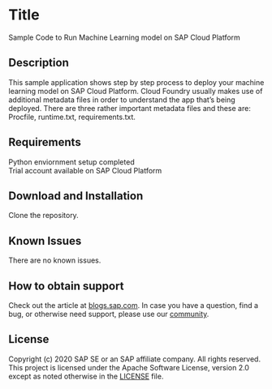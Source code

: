 # Title
Sample Code to Run Machine Learning model on SAP Cloud Platform
## Description
This sample application shows step by step process to deploy your machine learning model on SAP Cloud Platform. Cloud Foundry usually makes use of additional metadata files in order to understand the app that’s being deployed. There are three rather important metadata files and these are: Procfile, runtime.txt, requirements.txt. 
## Requirements
Python enviornment setup completed<br>
Trial account available on SAP Cloud Platform
## Download and Installation
Clone the repository.
## Known Issues
There are no known issues.
## How to obtain support
Check out the article at <a href="https://blogs.sap.com/2021/01/01/run-machine-learning-model-on-sap-cloud-platform/">blogs.sap.com</a>. In case you have a question, find a bug, or otherwise need support, please use our <a href="https://blogs.sap.com/tags/240174591523510321507492941674121/">community</a>.
## License
Copyright (c) 2020 SAP SE or an SAP affiliate company. All rights reserved. This project is licensed under the Apache Software License, version 2.0 except as noted otherwise in the [LICENSE](LICENSES/Apache-2.0.txt) file.
